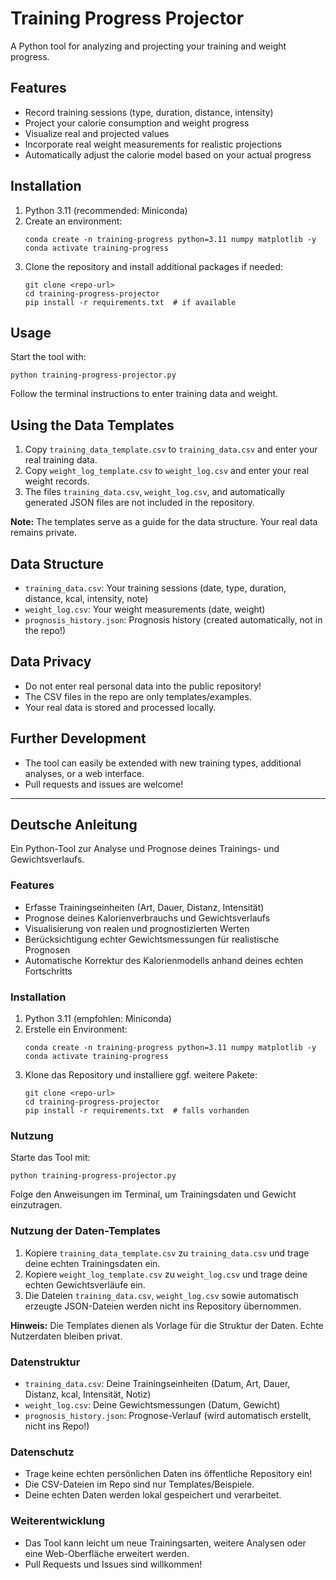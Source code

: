 # Training Progress Projector

A Python tool for analyzing and projecting your training and weight progress.

## Features
- Record training sessions (type, duration, distance, intensity)
- Project your calorie consumption and weight progress
- Visualize real and projected values
- Incorporate real weight measurements for realistic projections
- Automatically adjust the calorie model based on your actual progress

## Installation
1. Python 3.11 (recommended: Miniconda)
2. Create an environment:
   ```
   conda create -n training-progress python=3.11 numpy matplotlib -y
   conda activate training-progress
   ```
3. Clone the repository and install additional packages if needed:
   ```
   git clone <repo-url>
   cd training-progress-projector
   pip install -r requirements.txt  # if available
   ```

## Usage
Start the tool with:
```
python training-progress-projector.py
```
Follow the terminal instructions to enter training data and weight.

## Using the Data Templates

1. Copy `training_data_template.csv` to `training_data.csv` and enter your real training data.
2. Copy `weight_log_template.csv` to `weight_log.csv` and enter your real weight records.
3. The files `training_data.csv`, `weight_log.csv`, and automatically generated JSON files are not included in the repository.

**Note:** The templates serve as a guide for the data structure. Your real data remains private.

## Data Structure
- `training_data.csv`: Your training sessions (date, type, duration, distance, kcal, intensity, note)
- `weight_log.csv`: Your weight measurements (date, weight)
- `prognosis_history.json`: Prognosis history (created automatically, not in the repo!)

## Data Privacy
- Do not enter real personal data into the public repository!
- The CSV files in the repo are only templates/examples.
- Your real data is stored and processed locally.

## Further Development
- The tool can easily be extended with new training types, additional analyses, or a web interface.
- Pull requests and issues are welcome!

---

## Deutsche Anleitung

Ein Python-Tool zur Analyse und Prognose deines Trainings- und Gewichtsverlaufs.

### Features
- Erfasse Trainingseinheiten (Art, Dauer, Distanz, Intensität)
- Prognose deines Kalorienverbrauchs und Gewichtsverlaufs
- Visualisierung von realen und prognostizierten Werten
- Berücksichtigung echter Gewichtsmessungen für realistische Prognosen
- Automatische Korrektur des Kalorienmodells anhand deines echten Fortschritts

### Installation
1. Python 3.11 (empfohlen: Miniconda)
2. Erstelle ein Environment:
   ```
   conda create -n training-progress python=3.11 numpy matplotlib -y
   conda activate training-progress
   ```
3. Klone das Repository und installiere ggf. weitere Pakete:
   ```
   git clone <repo-url>
   cd training-progress-projector
   pip install -r requirements.txt  # falls vorhanden
   ```

### Nutzung
Starte das Tool mit:
```
python training-progress-projector.py
```
Folge den Anweisungen im Terminal, um Trainingsdaten und Gewicht einzutragen.

### Nutzung der Daten-Templates

1. Kopiere `training_data_template.csv` zu `training_data.csv` und trage deine echten Trainingsdaten ein.
2. Kopiere `weight_log_template.csv` zu `weight_log.csv` und trage deine echten Gewichtsverläufe ein.
3. Die Dateien `training_data.csv`, `weight_log.csv` sowie automatisch erzeugte JSON-Dateien werden nicht ins Repository übernommen.

**Hinweis:** Die Templates dienen als Vorlage für die Struktur der Daten. Echte Nutzerdaten bleiben privat.

### Datenstruktur
- `training_data.csv`: Deine Trainingseinheiten (Datum, Art, Dauer, Distanz, kcal, Intensität, Notiz)
- `weight_log.csv`: Deine Gewichtsmessungen (Datum, Gewicht)
- `prognosis_history.json`: Prognose-Verlauf (wird automatisch erstellt, nicht ins Repo!)

### Datenschutz
- Trage keine echten persönlichen Daten ins öffentliche Repository ein!
- Die CSV-Dateien im Repo sind nur Templates/Beispiele.
- Deine echten Daten werden lokal gespeichert und verarbeitet.

### Weiterentwicklung
- Das Tool kann leicht um neue Trainingsarten, weitere Analysen oder eine Web-Oberfläche erweitert werden.
- Pull Requests und Issues sind willkommen! 